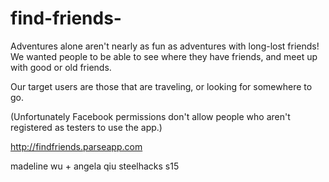 # find-friends-

Adventures alone aren't nearly as fun as adventures with long-lost friends! We wanted people to be able to see where they have friends, and meet up with good or old friends.

Our target users are those that are traveling, or looking for somewhere to go.

(Unfortunately Facebook permissions don't allow people who aren't registered as testers to use the app.)


http://findfriends.parseapp.com

madeline wu + angela qiu
steelhacks s15